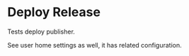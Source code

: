 # Deploy Release

Tests deploy publisher.

See user home settings as well, it has related configuration.